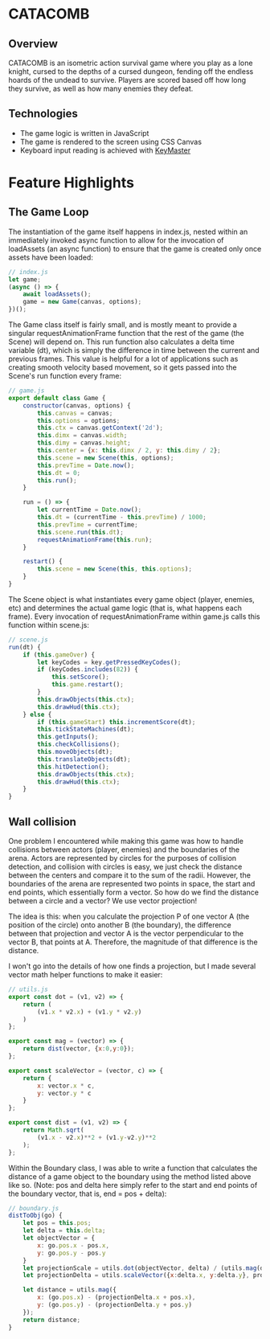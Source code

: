 # CATACOMB

## Overview

CATACOMB is an isometric action survival game where you play as a lone knight, cursed to the depths of a cursed
dungeon, fending off the endless hoards of the undead to survive.
Players are scored based off how long they survive, as well as how many enemies they defeat.

## Technologies

* The game logic is written in JavaScript
* The game is rendered to the screen using CSS Canvas
* Keyboard input reading is achieved with [KeyMaster](https://github.com/madrobby/keymaster)

# Feature Highlights

## The Game Loop

The instantiation of the game itself happens in index.js, nested within an immediately invoked async function
to allow for the invocation of loadAssets (an async function) to ensure that the game is created only once
assets have been loaded:

``` javascript
// index.js
let game;
(async () => {
    await loadAssets();
    game = new Game(canvas, options);
})();
```

The Game class itself is fairly small, and is mostly meant to provide a singular requestAnimationFrame function
that the rest of the game (the Scene) will depend on. This run function also calculates a delta time variable (dt), 
which is simply the difference in time between the current and previous frames. This value is helpful for a lot of
applications such as creating smooth velocity based movement, so it gets passed into the Scene's run function every frame:

``` javascript
// game.js
export default class Game {
    constructor(canvas, options) {
        this.canvas = canvas;
        this.options = options;
        this.ctx = canvas.getContext('2d');
        this.dimx = canvas.width;
        this.dimy = canvas.height;
        this.center = {x: this.dimx / 2, y: this.dimy / 2};
        this.scene = new Scene(this, options);
        this.prevTime = Date.now();
        this.dt = 0;
        this.run();
    }

    run = () => {
        let currentTime = Date.now();
        this.dt = (currentTime - this.prevTime) / 1000;
        this.prevTime = currentTime;
        this.scene.run(this.dt);
        requestAnimationFrame(this.run);
    }

    restart() {
        this.scene = new Scene(this, this.options);
    }
}
```

The Scene object is what instantiates every game object (player, enemies, etc) and determines the actual game logic (that is, what
happens each frame). Every invocation of requestAnimationFrame within game.js calls this function within scene.js:

``` javascript
// scene.js
run(dt) {
    if (this.gameOver) {
        let keyCodes = key.getPressedKeyCodes();
        if (keyCodes.includes(82)) {
            this.setScore();
            this.game.restart();
        }
        this.drawObjects(this.ctx);
        this.drawHud(this.ctx);
    } else {
        if (this.gameStart) this.incrementScore(dt);
        this.tickStateMachines(dt);
        this.getInputs();
        this.checkCollisions();
        this.moveObjects(dt);
        this.translateObjects(dt);
        this.hitDetection();
        this.drawObjects(this.ctx);
        this.drawHud(this.ctx);
    }
}
```

## Wall collision

One problem I encountered while making this game was how to handle collisions between actors (player, enemies) and
the boundaries of the arena. Actors are represented by circles for the purposes of collision detection, 
and collision with circles is easy, we just check the distance between the centers
and compare it to the sum of the radii. However, the boundaries of the arena are represented two points in space, the start
and end points, which essentially form a vector. So how do we find the distance between a circle and a vector? We use
vector projection!

The idea is this: when you calculate the projection P of one vector A (the position of the circle) onto another B (the boundary),
the difference between that projection and vector A is the vector perpendicular to the vector B, that points at A. Therefore,
the magnitude of that difference is the distance.

I won't go into the details of how one finds a projection, but I made several vector math helper functions to make it easier:

``` javascript
// utils.js
export const dot = (v1, v2) => {
    return (
        (v1.x * v2.x) + (v1.y * v2.y)
    )
};

export const mag = (vector) => {
    return dist(vector, {x:0,y:0});
};

export const scaleVector = (vector, c) => {
    return {
        x: vector.x * c,
        y: vector.y * c
    }
};

export const dist = (v1, v2) => {
    return Math.sqrt(
        (v1.x - v2.x)**2 + (v1.y-v2.y)**2
    );
};
```

Within the Boundary class, I was able to write a function that calculates the distance of a game object to the boundary
using the method listed above like so. (Note: pos and delta here simply refer to the start and end points of the
boundary vector, that is, end = pos + delta):

``` javascript
// boundary.js
distToObj(go) {
    let pos = this.pos;
    let delta = this.delta;
    let objectVector = {
        x: go.pos.x - pos.x,
        y: go.pos.y - pos.y
    }
    let projectionScale = utils.dot(objectVector, delta) / (utils.mag(delta)** 2);
    let projectionDelta = utils.scaleVector({x:delta.x, y:delta.y}, projectionScale);

    let distance = utils.mag({
        x: (go.pos.x) - (projectionDelta.x + pos.x),
        y: (go.pos.y) - (projectionDelta.y + pos.y)
    });
    return distance;
}
```
